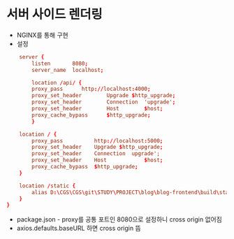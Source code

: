# 서버 사이드 렌더링

- NGINX를 통해 구현
- 설정

```conf
    server {
        listen       8080;
        server_name  localhost;

        location /api/ {
		proxy_pass		http://localhost:4000;
		proxy_set_header		Upgrade	$http_upgrade;
		proxy_set_header		Connection	'upgrade';
		proxy_set_header		Host		$host;
		proxy_cache_bypass		$http_upgrade;
        }

	location / {
		proxy_pass			http://localhost:5000;
		proxy_set_header	Upgrade	$http_upgrade;
		proxy_set_header	Connection	upgrade';
		proxy_set_header	Host			$host;
		proxy_cache_bypass	$http_upgrade;
	}

	location /static {
		alias D:\CGS\CGS\git\STUDY\PROJECT\blog\blog-frontend\build\static;
	}
}
```

- package.json - proxy를 공통 포트인 8080으로 설정하니 cross origin 없어짐
- axios.defaults.baseURL 하면 cross origin 뜸
